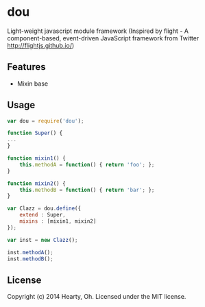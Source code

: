 dou
=======

Light-weight javascript module framework
(Inspired by flight - A component-based, event-driven JavaScript framework from Twitter 
http://flightjs.github.io/)

## Features
 * Mixin base
 
## Usage

```js
var dou = require('dou');

function Super() {
...
}

function mixin1() {
	this.methodA = function() { return 'foo'; };
}

function mixin2() {
	this.methodB = function() { return 'bar'; };
}

var Clazz = dou.define({
	extend : Super,
	mixins : [mixin1, mixin2]
});

var inst = new Clazz();

inst.methodA();
inst.methodB();

```

## License
Copyright (c) 2014 Hearty, Oh. Licensed under the MIT license.
